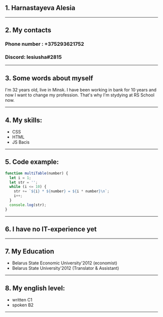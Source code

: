 ## 1.  Harnastayeva Alesia
___
## 2. My contacts

### Phone number : +375293621752
### Discord: lesiusha#2815
_____
## 3. Some words about myself
I'm 32 years old, live in Minsk. I have been working in bank for 10 years and now I want to change my profession. That's why I'm stydying at RS School now.
____
## 4. My skills:
* CSS
* HTML
* JS Bacis 
____
## 5. Code example:
```js
function multiTable(number) {
  let i = 1;
  let str = '';
  while (i <= 10) {
    str += `${i} * ${number} = ${i * number}\n`;
    i++;
  }
  console.log(str);
}
```
____
## 6. I have no IT-experience yet
____
## 7. My Education
* Belarus State Economic University'2012 (economist)
* Belarus State University'2012 (Translator & Assistant)
____
## 8. My english level: 
* written C1
* spoken B2
____